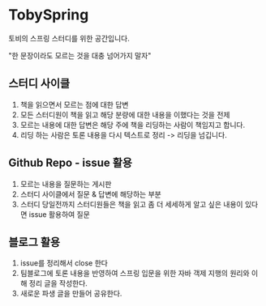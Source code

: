 # TobySpring
토비의 스프링 스터디를 위한 공간입니다.

"한 문장이라도 모르는 것을 대충 넘어가지 말자"

## 스터디 사이클

1. 책을 읽으면서 모르는 점에 대한 답변
2. 모든 스터디원이 책을 읽고 해당 분량에 대한 내용을 이했다는 것을 전제
3. 모르는 내용에 대한 답변은 해당 주에 책을 리딩하는 사람이 책임지고 합니다.
4. 리딩 하는 사람은 토론 내용을 다시 텍스트로 정리 -> 리딩을 넘깁니다.

## Github Repo - issue 활용

1. 모르는 내용을 질문하는 게시판
2. 스터디 사이클에서 질문 & 답변에 해당하는 부분
3. 스터디 당일전까지 스터디원들은 책을 읽고 좀 더 세세하게 알고 싶은 내용이 있다면 issue 활용하여 질문

## 블로그 활용

1. issue를 정리해서 close 한다
2. 팀블로그에 토론 내용을 반영하여 스프링 입문을 위한 자바 객제 지행의 원리와 이해 정리 글을 작성한다.
3. 새로운 파생 글을 만들어 공유한다.
